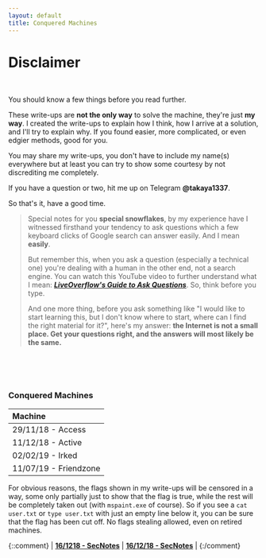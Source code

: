 ```yaml
---
layout: default
title: Conquered Machines
---
```


# Disclaimer
<br>

You should know a few things before you read further. 

These write-ups are **not the only way** to solve the machine, they're just **my way**. I created the write-ups to explain how I think, how I arrive at a solution, and I'll try to explain why. If you found easier, more complicated, or even edgier methods, good for you.

You may share my write-ups, you don't have to include my name(s) everywhere but at least you can try to show some courtesy by not discrediting me completely.

If you have a question or two, hit me up on Telegram **@takaya1337**.
<br>

So that's it, have a good time.
<br>

> Special notes for you **special snowflakes**, by my experience have I witnessed firsthand your tendency to ask questions which a few keyboard clicks of Google search can answer easily. And I mean **easily**.
>
> But remember this, when you ask a question (especially a technical one) you're dealing with a human in the other end, not a search engine. You can watch this YouTube video to further understand what I mean: **_[LiveOverflow's Guide to Ask Questions](https://www.youtube.com/watch?v=53zkBvL4ZB4)_**. So, think before you type.
>
> And one more thing, before you ask something like "I would like to start learning this, but I don't know where to start, where can I find the right material for it?", here's my answer: **the Internet is not a small place. Get your questions right, and the answers will most likely be the same.**

<br>
<br>
<br>

### Conquered Machines

|       Machine      |
|:-------------------|
| 29/11/18 - Access 	 	| **[EN](https://takaya1337.github.io/htb/en/access) [ID](https://takaya1337.github.io/htb/id/access)**			|
| 11/12/18 - Active 	 	| **[EN](https://takaya1337.github.io/htb/en/active) [ID](https://takaya1337.github.io/htb/id/active)**			|
| 02/02/19 - Irked 	 		| **[EN](https://takaya1337.github.io/htb/en/irked) [ID](https://takaya1337.github.io/htb/id/irked)**			|
| 11/07/19 - Friendzone 	| **[EN](https://takaya1337.github.io/htb/en/friendzone) [ID](https://takaya1337.github.io/htb/id/friendzone)**	|

For obvious reasons, the flags shown in my write-ups will be censored in a way, some only partially just to show that the flag is true, while the rest will be completely taken out (with `mspaint.exe` of course). So if you see a `cat user.txt` or `type user.txt` with just an empty line below it, you can be sure that the flag has been cut off. No flags stealing allowed, even on retired machines.

{::comment}
| **[16/1218 - SecNotes](https://takaya1337.github.io/htb/en/secnotes)** | **[16/12/18 - SecNotes](https://takaya1337.github.io/htb/id/secnotes)**     |
{:/comment}
